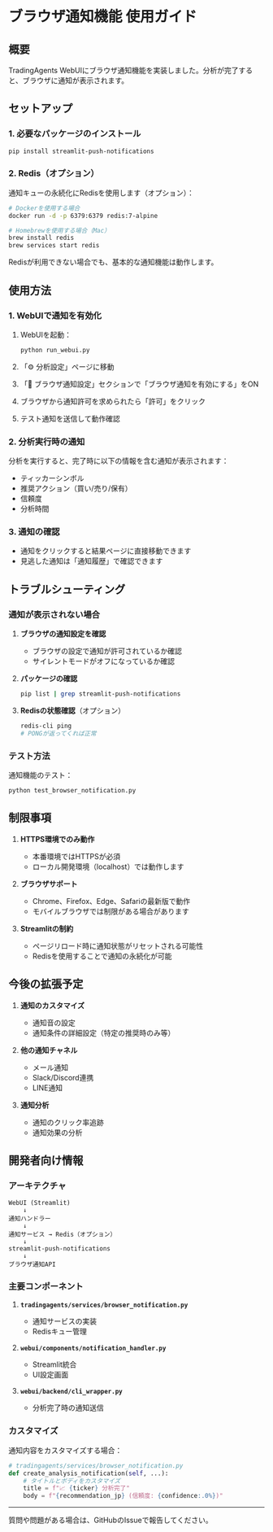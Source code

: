 # ブラウザ通知機能 使用ガイド

## 概要
TradingAgents WebUIにブラウザ通知機能を実装しました。分析が完了すると、ブラウザに通知が表示されます。

## セットアップ

### 1. 必要なパッケージのインストール
```bash
pip install streamlit-push-notifications
```

### 2. Redis（オプション）
通知キューの永続化にRedisを使用します（オプション）：
```bash
# Dockerを使用する場合
docker run -d -p 6379:6379 redis:7-alpine

# Homebrewを使用する場合（Mac）
brew install redis
brew services start redis
```

Redisが利用できない場合でも、基本的な通知機能は動作します。

## 使用方法

### 1. WebUIで通知を有効化

1. WebUIを起動：
   ```bash
   python run_webui.py
   ```

2. 「⚙️ 分析設定」ページに移動

3. 「🔔 ブラウザ通知設定」セクションで「ブラウザ通知を有効にする」をON

4. ブラウザから通知許可を求められたら「許可」をクリック

5. テスト通知を送信して動作確認

### 2. 分析実行時の通知

分析を実行すると、完了時に以下の情報を含む通知が表示されます：

- ティッカーシンボル
- 推奨アクション（買い/売り/保有）
- 信頼度
- 分析時間

### 3. 通知の確認

- 通知をクリックすると結果ページに直接移動できます
- 見逃した通知は「通知履歴」で確認できます

## トラブルシューティング

### 通知が表示されない場合

1. **ブラウザの通知設定を確認**
   - ブラウザの設定で通知が許可されているか確認
   - サイレントモードがオフになっているか確認

2. **パッケージの確認**
   ```bash
   pip list | grep streamlit-push-notifications
   ```

3. **Redisの状態確認**（オプション）
   ```bash
   redis-cli ping
   # PONGが返ってくれば正常
   ```

### テスト方法

通知機能のテスト：
```bash
python test_browser_notification.py
```

## 制限事項

1. **HTTPS環境でのみ動作**
   - 本番環境ではHTTPSが必須
   - ローカル開発環境（localhost）では動作します

2. **ブラウザサポート**
   - Chrome、Firefox、Edge、Safariの最新版で動作
   - モバイルブラウザでは制限がある場合があります

3. **Streamlitの制約**
   - ページリロード時に通知状態がリセットされる可能性
   - Redisを使用することで通知の永続化が可能

## 今後の拡張予定

1. **通知のカスタマイズ**
   - 通知音の設定
   - 通知条件の詳細設定（特定の推奨時のみ等）

2. **他の通知チャネル**
   - メール通知
   - Slack/Discord連携
   - LINE通知

3. **通知分析**
   - 通知のクリック率追跡
   - 通知効果の分析

## 開発者向け情報

### アーキテクチャ

```
WebUI (Streamlit)
    ↓
通知ハンドラー
    ↓
通知サービス → Redis（オプション）
    ↓
streamlit-push-notifications
    ↓
ブラウザ通知API
```

### 主要コンポーネント

1. **`tradingagents/services/browser_notification.py`**
   - 通知サービスの実装
   - Redisキュー管理

2. **`webui/components/notification_handler.py`**
   - Streamlit統合
   - UI設定画面

3. **`webui/backend/cli_wrapper.py`**
   - 分析完了時の通知送信

### カスタマイズ

通知内容をカスタマイズする場合：

```python
# tradingagents/services/browser_notification.py
def create_analysis_notification(self, ...):
    # タイトルとボディをカスタマイズ
    title = f"📈 {ticker} 分析完了"
    body = f"{recommendation_jp} (信頼度: {confidence:.0%})"
```

---

質問や問題がある場合は、GitHubのIssueで報告してください。